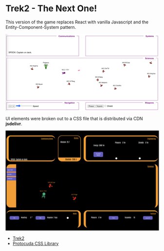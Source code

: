 # Trek2 - The Next One!

This version of the game replaces React with vanilla Javascript and the Entity-Component-System pattern.

![Trek2 UI Prototype](./prototype.png "UI Prototype")

UI elements were broken out to a CSS file that is distributed via CDN **jsdelivr**.

![Trek2 UI](./as-built.png "UI")

- [Trek2](https://dennisdunn.github.io/trek2/)
- [Protocuda CSS Library](https://dennisdunn.github.io/protocuda/)